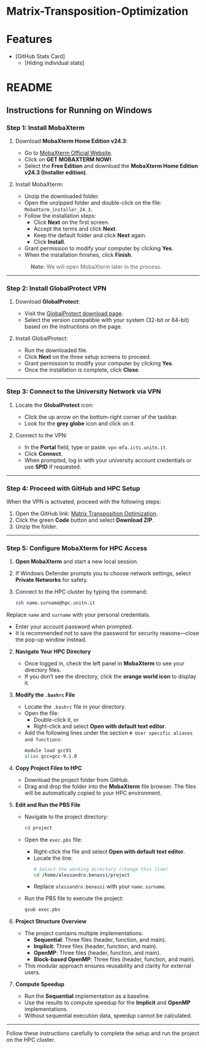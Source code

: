 # Matrix-Transposition-Optimization

# Features <!-- omit in toc -->

- [GitHub Stats Card]
    - [Hiding individual stats]
 
# README

## Instructions for Running on Windows

### Step 1: Install MobaXterm

1. Download **MobaXterm Home Edition v24.3**:
   - Go to [MobaXterm Official Website](https://mobaxterm.mobatek.net/).
   - Click on **GET MOBAXTERM NOW!**.
   - Select the **Free Edition** and download the **MobaXterm Home Edition v24.3 (Installer edition)**.

2. Install MobaXterm:
   - Unzip the downloaded folder.
   - Open the unzipped folder and double-click on the file: `MobaXterm_installer_24.3`.
   - Follow the installation steps:
     - Click **Next** on the first screen.
     - Accept the terms and click **Next**.
     - Keep the default folder and click **Next** again.
     - Click **Install**.
   - Grant permission to modify your computer by clicking **Yes**.
   - When the installation finishes, click **Finish**.

   > **Note:** We will open MobaXterm later in the process.

---

### Step 2: Install GlobalProtect VPN

1. Download **GlobalProtect**:
   - Visit the [GlobalProtect download page](https://vpn.youruniversitydomain.com/).
   - Select the version compatible with your system (32-bit or 64-bit) based on the instructions on the page.

2. Install GlobalProtect:
   - Run the downloaded file.
   - Click **Next** on the three setup screens to proceed.
   - Grant permission to modify your computer by clicking **Yes**.
   - Once the installation is complete, click **Close**.

---

### Step 3: Connect to the University Network via VPN

1. Locate the **GlobalProtect** icon:
   - Click the up arrow on the bottom-right corner of the taskbar.
   - Look for the **grey globe** icon and click on it.

2. Connect to the VPN:
   - In the **Portal** field, type or paste: `vpn-mfa.icts.unitn.it`.
   - Click **Connect**.
   - When prompted, log in with your university account credentials or use **SPID** if requested.

---

### Step 4: Proceed with GitHub and HPC Setup

When the VPN is activated, proceed with the following steps:

1. Open the GitHub link: [Matrix Transposition Optimization](https://github.com/ale-bena/Matrix-Transposition-Optimization.git).
2. Click the green **Code** button and select **Download ZIP**.
3. Unzip the folder.

---

### Step 5: Configure MobaXterm for HPC Access

1. **Open MobaXterm** and start a new local session.
2. If Windows Defender prompts you to choose network settings, select **Private Networks** for safety.

3. Connect to the HPC cluster by typing the command:
   ```bash
   ssh name.surname@hpc.unitn.it
 Replace `name` and `surname` with your personal credentials.
   - Enter your account password when prompted.
   - It is recommended not to save the password for security reasons—close the pop-up window instead.

2. **Navigate Your HPC Directory**
   - Once logged in, check the left panel in **MobaXterm** to see your directory files.
   - If you don’t see the directory, click the **orange world icon** to display it.

3. **Modify the `.bashrc` File**
   - Locate the `.bashrc` file in your directory.
   - Open the file:
     - Double-click it, or
     - Right-click and select **Open with default text editor**.
   - Add the following lines under the section `# User specific aliases and functions`:
     ```bash
     module load gcc91
     alias gcc=gcc-9.1.0
     ```

4. **Copy Project Files to HPC**
   - Download the project folder from GitHub.
   - Drag and drop the folder into the **MobaXterm** file browser. The files will be automatically copied to your HPC environment.

5. **Edit and Run the PBS File**
   - Navigate to the project directory:
     ```bash
     cd project
     ```
   - Open the `exec.pbs` file:
     - Right-click the file and select **Open with default text editor**.
     - Locate the line:
       ```bash
       # Select the working directory (change this line)
       cd /home/alessandro.benassi/project
       ```
     - Replace `alessandro.benassi` with your `name.surname`.

   - Run the PBS file to execute the project:
     ```bash
     qsub exec.pbs
     ```

6. **Project Structure Overview**
   - The project contains multiple implementations:
     - **Sequential**: Three files (header, function, and main).
     - **Implicit**: Three files (header, function, and main).
     - **OpenMP**: Three files (header, function, and main).
     - **Block-based OpenMP**: Three files (header, function, and main).
   - This modular approach ensures reusability and clarity for external users.

7. **Compute Speedup**
   - Run the **Sequential** implementation as a baseline.
   - Use the results to compute speedup for the **Implicit** and **OpenMP** implementations.
   - Without sequential execution data, speedup cannot be calculated.

---

Follow these instructions carefully to complete the setup and run the project on the HPC cluster.

